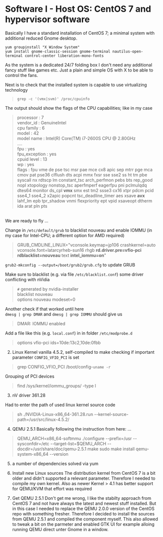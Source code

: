 # Software I - Host OS: CentOS 7 and hypervisor software


Basically I have a standard installation of CentOS 7; a minimal system with additional reduced Gnome desktop. <br/>
    
```yum groupinstall "X Window System"```<br/>
```yum install gnome-classic-session gnome-terminal nautilus-open-terminal control-center liberation-mono-fonts```<br/>
    
As the system is a dedicated 24/7 folding box I don't need any additional fancy stuff like games etc. Just a plain and simple OS with X to be able to control the fans.<br/>
    
Next is to check that the installed system is capable to use virtualizing technology	 
>```grep -c '(vmx|svm)' /proc/cpuinfo``` 

The output should show the flags of the CPU capabilities; like in my case
> processor	: 7<br/>
> vendor_id	: GenuineIntel<br/>
> cpu family	: 6<br/>
> model		: 42<br/>
> model name	: Intel(R) Core(TM) i7-2600S CPU @ 2.80GHz<br/>
> ....<br/>
> fpu		: yes<br/>
> fpu_exception	: yes<br/>
> cpuid level	: 13<br/>
> wp		: yes<br/>
> flags		: fpu vme de pse tsc msr pae mce cx8 apic sep mtrr pge mca cmov pat pse36 clflush dts acpi mmx fxsr sse sse2 ss ht tm pbe syscall nx rdtscp lm constant_tsc arch_perfmon pebs bts rep_good nopl xtopology nonstop_tsc aperfmperf eagerfpu pni pclmulqdq dtes64 monitor ds_cpl **vmx** smx est tm2 ssse3 cx16 xtpr pdcm pcid sse4_1 sse4_2 x2apic popcnt tsc_deadline_timer aes xsave **avx** lahf_lm epb tpr_shadow vnmi flexpriority ept vpid xsaveopt dtherm ida arat pln pts<br/>

<br/>We are ready to fly ... <br/>
    
Change in ```/etc/default/grub``` to blacklist nouveau and enable IOMMU (in my case for Intel-CPU; a different option for AMD required)
> GRUB_CMDLINE_LINUX="vconsole.keymap=jp106 crashkernel=auto  vconsole.font=latarcyrheb-sun16 rhgb **rd.driver.pre=vfio-pci**  **rdblacklist=nouveau** text **intel_iommu=on**"

`grub2-mkconfig --output=/boot/grub2/grub.cfg` to update GRUB

Make sure to blacklist (e.g. via file `/etc/blacklist.conf`) some driver conflicting with nVidia
> `#` generated by nvidia-installer<br/>
> blacklist nouveau<br/>
> options nouveau modeset=0<br/>


Another check if that worked until here <br/>
```dmesg | grep DMAR``` and ```dmesg | grep IOMMU``` should give us 
> DMAR: IOMMU enabled


Add a file like this (e.g. `local.conf`) in in folder `/etc/modprobe.d`
> options vfio-pci ids=10de:13c2,10de:0fbb


2. Linux Kernel vanilla 4.5.2, self-compiled to make 
checking if important parameter `CONFIG_VFIO_PCI` is set
> grep CONFIG_VFIO_PCI /boot/config-`uname -r`

Grouping of PCI devices
> find /sys/kernel/iommu_groups/ -type l


3. nV driver 361.28

Had to enter the path of used linux kernel source code
> sh ./NVIDIA-Linux-x86_64-361.28.run --kernel-source-path=/usr/src/linux-4.5.2/

4. QEMU 2.5.1 
Basically following the instruction from here: ...

> QEMU_ARCH=x86_64-softmmu
>  ./configure --prefix=/usr --sysconfdir=/etc --target-list=$QEMU_ARCH  --docdir=/usr/share/doc/qemu-2.5.1
> make
> sudo make install
> qemu-system-x86_64 --version

5. a number of dependencies solved via yum





2. Install new Linux sources
The distribution kernel from CentOS 7 is a bit older and didn't supported a relevant parameter. Therefore I needed to compile my own kernel. 
Also as newer Kernel > 4.1 has better support for QEMU/KVM that effort was required

3. Get QEMU 2.5.1 
Don't get me wrong, I like the stabilty approach from CentOS 7 and not have always the latest and newest stuff installed. But in this case I needed to replace the QEMU 2.0.0 version of the CentOS repo with something fresher.
Therefore I decided to install the sources from QEMU 2.5.1 and compiled the component myself. This also allowed to tweak a bit on the parmeter and enabled GTK UI for example alloing running QEMU direct unter Gnome in a window.





